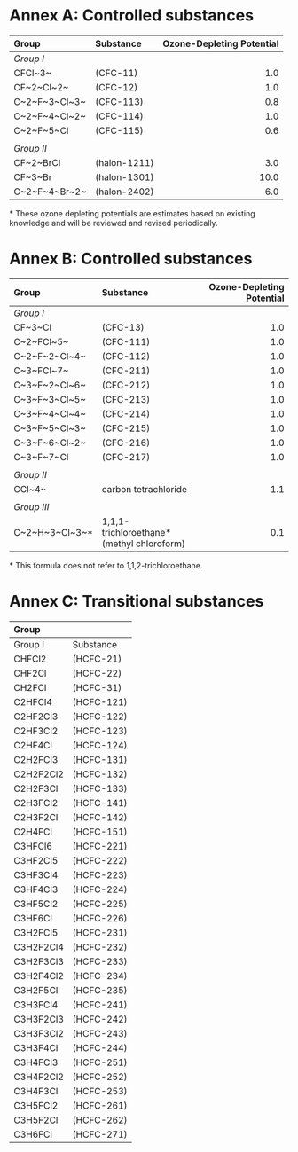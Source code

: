 # Annex A: Controlled substances

|Group      |             Substance   |       Ozone-Depleting Potential |
|:-------   |              :----------|      ---------------------------:|
|*Group I*  |               |             |
|CFCl~3~     |            (CFC-11)    |        1.0|
|CF~2~Cl~2~| (CFC-12) | 1.0|
|C~2~F~3~Cl~3~| (CFC-113) | 0.8  |
|C~2~F~4~Cl~2~| (CFC-114) | 1.0  |
|C~2~F~5~Cl| (CFC-115) | 0.6|
| | | |
|*Group II* |  | |
|CF~2~BrCl | (halon-1211) | 3.0|
|CF~3~Br | (halon-1301) | 10.0|
|C~2~F~4~Br~2~| (halon-2402) |6.0|

\* These ozone depleting potentials are estimates based on existing knowledge and will be reviewed and revised periodically.

# Annex B: Controlled substances

|Group      |             Substance   |       Ozone-Depleting Potential |
|:-------   |              :----------|      ---------------------------:|
|*Group I* |     |   |
|CF~3~Cl | (CFC-13)|  1.0|
|C~2~FCl~5~| (CFC-111)| 1.0|
|C~2~F~2~Cl~4~|(CFC-112)|1.0|
|C~3~FCl~7~|(CFC-211)|1.0|
|C~3~F~2~Cl~6~|(CFC-212)|1.0|
|C~3~F~3~Cl~5~|(CFC-213)|1.0|
|C~3~F~4~Cl~4~|(CFC-214)|1.0|
|C~3~F~5~Cl~3~|(CFC-215)|1.0|
|C~3~F~6~Cl~2~|(CFC-216)|1.0|
|C~3~F~7~Cl|(CFC-217)|1.0|
| | | |
|*Group II*| | |
|CCl~4~|carbon tetrachloride|1.1|
| | | |
|*Group III*| | |
|C~2~H~3~Cl~3~\*| 1,1,1-trichloroethane\*<br/>(methyl chloroform)|0.1|

\* This formula does not refer to 1,1,2-trichloroethane.

# Annex C: Transitional substances

|Group|  |
|:---|:--|
|Group I| Substance|
|CHFCl2    |(HCFC-21) |
|CHF2Cl    |(HCFC-22) |
|CH2FCl    |(HCFC-31) |
|C2HFCl4   |(HCFC-121)|
|C2HF2Cl3  |(HCFC-122)|
|C2HF3Cl2  |(HCFC-123)|
|C2HF4Cl   |(HCFC-124)|
|C2H2FCl3  |(HCFC-131)|
|C2H2F2Cl2 |(HCFC-132)|
|C2H2F3Cl  |(HCFC-133)|
|C2H3FCl2  |(HCFC-141)|
|C2H3F2Cl  |(HCFC-142)|
|C2H4FCl   |(HCFC-151)|
|C3HFCl6   |(HCFC-221)|
|C3HF2Cl5  |(HCFC-222)|
|C3HF3Cl4  |(HCFC-223)|
|C3HF4Cl3  |(HCFC-224)|
|C3HF5Cl2  |(HCFC-225)|
|C3HF6Cl   |(HCFC-226)|
|C3H2FCl5  |(HCFC-231)|
|C3H2F2Cl4 |(HCFC-232)|
|C3H2F3Cl3 |(HCFC-233)|
|C3H2F4Cl2 |(HCFC-234)|
|C3H2F5Cl  |(HCFC-235)|
|C3H3FCl4  |(HCFC-241)|
|C3H3F2Cl3 |(HCFC-242)|
|C3H3F3Cl2 |(HCFC-243)|
|C3H3F4Cl  |(HCFC-244)|
|C3H4FCl3  |(HCFC-251)|
|C3H4F2Cl2 |(HCFC-252)|
|C3H4F3Cl  |(HCFC-253)|
|C3H5FCl2  |(HCFC-261)|
|C3H5F2Cl  |(HCFC-262)|
|C3H6FCl   |(HCFC-271)|
